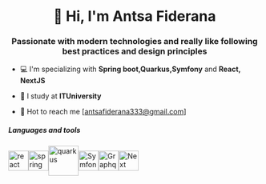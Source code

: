 <h1 align="center">👋 Hi, I'm Antsa Fiderana</h1>
<h3 align="center">Passionate with modern technologies and really like following best practices and design principles</h3>

- 💻 I'm specializing with **Spring boot,Quarkus,Symfony**  and **React, NextJS**

- 🏫 I study at **ITUniversity**

- 📧 Hot to reach me [antsafiderana333@gmail.com]

<h5>Languages and tools</h5>
<div style="display: flex; align-items: center;">
  <img src="https://www.vectorlogo.zone/logos/reactjs/reactjs-icon.svg" alt="react" width="40" height="40"/>     
  <img src="https://www.vectorlogo.zone/logos/springio/springio-icon.svg" alt="spring" width="40" height="40"/>
  <img src="https://www.vectorlogo.zone/logos/docker/docker-icon.svg" alt="quarkus" width="60" height="60"/>
  <img src="https://www.vectorlogo.zone/logos/symfony/symfony-icon.svg" alt="Symfony" width="40" height="40"/>
  <img src="https://www.vectorlogo.zone/logos/graphql/graphql-icon.svg" alt="Graphql" width="40" height="40"/>
  <img src="https://upload.vectorlogo.zone/logos/nextjs/images/2d3864ef-00e0-4026-ab1d-30e4a98e2899.svg" alt="Next" width="40" height="40"/>
</div>

